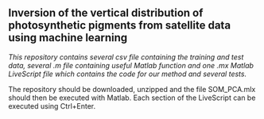 ## **Inversion of the vertical distribution of photosynthetic pigments from satellite data using machine learning**

*This repository contains several csv file containing the training and test data, several .m file containing useful Matlab function and one .mx Matlab LiveScript file which contains the code for our method and several tests.*

The repository should be downloaded, unzipped and the file SOM_PCA.mlx should then be executed with Matlab. Each section of the LiveScript can be executed using Ctrl+Enter.
